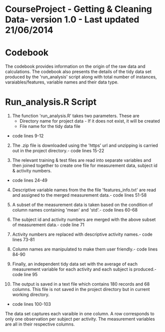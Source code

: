 CourseProject - Getting & Cleaning Data- version 1.0 - Last updated 21/06/2014
=============


Codebook
========

The codebook provides information on the origin of the raw data and calculations. The codebook also presents the details of the tidy data set produced by 
the 'run_analysis' script along with total number of instances, varaiables/features, variable names and their data type. 



Run_analysis.R Script
=====================

1. The function 'run_analysis.R' takes two parameters. These are 
	- Directory name for project data - If it does not exist, it will be created
	- File name for the tidy data file
- code lines 9-12

2. The .zip file is downloaded using the 'https' url and unzipping is carried out in the project directory.- code lines 15-22

3. The relevant training & test files are read into separate variables and then joined together to create one file for measurement data, subject id & activity numbers.
- code lines 24-49

4. Descriptive variable names from the the file 'features_info.txt' are read and assigned to the merged measurement data.- code lines 51-58

5. A subset of the measurement data is taken based on the condition of column names containing 'mean' and 'std'.- code lines 60-68

6. The subject id and activity numbers are merged with the above subset of measurement data.- code line 71

7. Activity numbers are replaced with descriptive activity names.- code lines 73-81

8. Column names are manipulated to make them user friendly.- code lines 84-90

9. Finally, an independent tidy data set with the average of each measurement variable for each activity and each subject is produced.- code line 95

10. The output is saved in a text file which contains 180 records and 68 columns. This file is not saved in the project directory but in current working directory.
- code lines 100-103



The data set captures each varaible in one column. A row corresponds to only one observation per subject per activity. The measurement variables are all in their 
respective columns.

